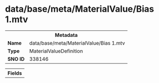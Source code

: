 <h1>data/base/meta/MaterialValue/Bias 1.mtv</h1><table><tr><th colspan="100%">Metadata</th></tr><tr><td><b>Name</b></td><td>data/base/meta/MaterialValue/Bias 1.mtv</td></tr><tr><td><b>Type</b></td><td>MaterialValueDefinition</td></tr><tr><td><b>SNO ID</b></td><td>338146</td></tr></table>

<table><tr><th colspan="100%">Fields</th></tr></table>

